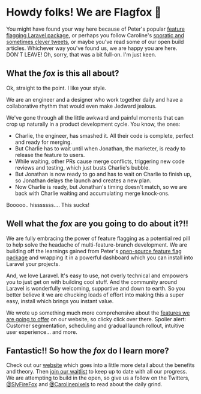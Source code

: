 # Howdy folks! We are Flagfox 🦊

You might have found your way here because of Peter's popular [feature flagging Laravel package](https://github.com/ylsideas/feature-flags), or perhaps you follow Caroline's [sporatic and sometimes clever tweets](https://www.carolinepixels.com), or maybe you've read some of our open build articles. Whichever way you've found us, we are happy you are here. DON'T LEAVE! Oh, sorry, that was a bit full-on. I'm just keen.


## What the _fox_ is this all about?

Ok, straight to the point. I like your style. 

We are an engineer and a designer who work together daily and have a collaborative rhythm that would even make Jedward jealous.

We've gone through all the little awkward and painful moments that can crop up naturally in a product development cycle. You know, the ones:
- Charlie, the engineer, has smashed it. All their code is complete, perfect and ready for merging.
- But Charlie has to wait until when Jonathan, the marketer, is ready to release the feature to users.
- While waiting, other PRs cause merge conflicts, triggering new code reviews and testing, which just busts Charlie's bubble.
- But Jonathan is now ready to go and has to wait on Charlie to finish up, so Jonathan delays the launch and creates a new plan.
- Now Charlie is ready, but Jonathan's timing doesn't match, so we are back with Charlie waiting and accumulating merge knock-ons.

Booooo.. hisssssss.... This sucks!

## Well what the _fox_ are you going to do about it?!! 

We are fully embracing the power of feature flagging as a potential red pill to help solve the headache of multi-feature-branch development. We are building off the learnings gained from Peter's [open-source feature flag package](https://github.com/ylsideas/feature-flags) and wrapping it in a powerful dashboard which you can install into Laravel your projects.

And, we love Laravel. It's easy to use, not overly technical and empowers you to just get on with building cool stuff. And the community around Laravel is wonderfully welcoming, supportive and down to earth. So you better believe it we are chucking loads of effort into making this a super easy, install which brings you instant value.

We wrote up something much more comprehensive about the [features we are going to offer](https://flagfox.dev/#features) on our website, so clicky click over there. Spolier alert: Customer segmentation, scheduling and gradual launch rollout, intuitive user experience... and more.


## Fantastic!! So how the _fox_ do I learn more?

Check out our [website](https://www.flagfox.dev) which goes into a little more detail about the benefits and theory.
Then [join our waitlist](https://www.flagfox.dev#waitlist) to keep up to date with all our progress.
We are attempting to build in the open, so give us a follow on the Twitters, [@SlyFireFox](https://twitter.com/SlyFireFox) and [@Carolinepixels](https://twitter.com/Carolinepixels) to read about the daily grind.
